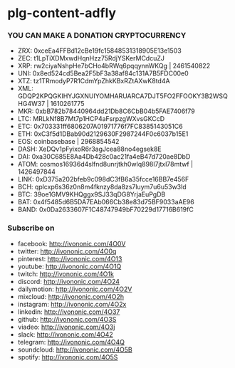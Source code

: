 # plg-content-adfly


### YOU CAN MAKE A DONATION CRYPTOCURRENCY

+ ZRX: 0xceEa4FFBd12cBe19fc15848531318905E13e1503
+ ZEC: t1LpTiXDMxwdHqnHzz75RdjYSKerMCdcuZJ
+ XRP: rw2ciyaNshpHe7bCHo4bRWq6pqqynnWKQg | 2461540822
+ UNI: 0x8ed524cd5Bea2F5bF3a38af84c131A7B5FDC00e0
+ XTZ: tz1TRmodyP7R1CdmYpZhkKBxRZtAXwK8td4A
+ XML: GDQP2KPQGKIHYJGXNUIYOMHARUARCA7DJT5FO2FFOOKY3B2WSQHG4W37 | 1610261775
+ MKR: 0xbB782b78440964dd21Db8C6CbB04b5FAE7406f79
+ LTC: MRLkNf8B7Mt7p1HCP4aFsrpzgWXvsGKCcD
+ ETC: 0x703331ff6806207A01971776f7FC8385143051C6
+ ETH: 0xC3f5d1DBab90d2129630F2987244F0c6037b15E1
+ EOS: coinbasebase | 2968854542
+ DASH: XeDQv1pFyixoR6r3agJcea88no4egsek8E
+ DAI: 0xa30C685E8Aa4Db428c0ac21fa4eB47d720ae8DbD
+ ATOM: cosmos16936d4slfnd8unrjtkh0wlq898l7jtxl78mtwf | 1426497844
+ LINK: 0xD375a202bfeb9c098dC3fB6a35fcce16BB7e456F
+ BCH: qplcxp6s36z0n8m4fknzy8da8zs7luym7u6u53w3ld
+ BTC: 39oe1GMV9KHQggx9SJ33qDG8YrjaEuPgDB
+ BAT: 0x4f5485d6B5DA7EAb066Cb38e83d75BF9033aAE96
+ BAND: 0x0Da2633607F1C48747949bF70229d17716B619fC



### Subscribe on

+ facebook: http://ivononic.com/4O0V
+ twitter: http://ivononic.com/4O0q
+ pinterest: http://ivononic.com/4O13
+ youtube: http://ivononic.com/4O1Q
+ twitch: http://ivononic.com/4O1k
+ discord: http://ivononic.com/4O24
+ dailymotion: http://ivononic.com/4O2V
+ mixcloud: http://ivononic.com/4O2h
+ instagram: http://ivononic.com/4O2x
+ linkedin: http://ivononic.com/4O37
+ github: http://ivononic.com/4O3S
+ viadeo: http://ivononic.com/4O3j
+ slack: http://ivononic.com/4O42
+ telegram: http://ivononic.com/4O4Q
+ soundcloud: http://ivononic.com/4O5B
+ spotify: http://ivononic.com/4O5S
